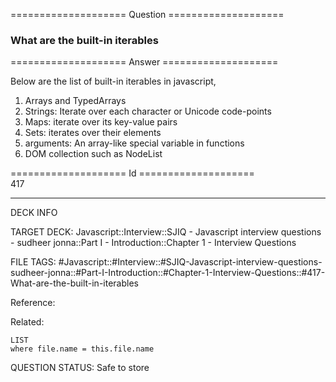 ==================== Question ====================  

### What are the built-in iterables  

==================== Answer ====================  

Below are the list of built-in iterables in javascript,

1. Arrays and TypedArrays
2. Strings: Iterate over each character or Unicode code-points
3. Maps: iterate over its key-value pairs
4. Sets: iterates over their elements
5. arguments: An array-like special variable in functions
6. DOM collection such as NodeList

==================== Id ====================  
417
<!--ID: 1707879856581-->

---

DECK INFO

TARGET DECK: Javascript::Interview::SJIQ - Javascript interview questions - sudheer jonna::Part I - Introduction::Chapter 1 - Interview Questions

FILE TAGS: #Javascript::#Interview::#SJIQ-Javascript-interview-questions-sudheer-jonna::#Part-I-Introduction::#Chapter-1-Interview-Questions::#417-What-are-the-built-in-iterables

Reference:

Related:

```dataview
LIST
where file.name = this.file.name
```
QUESTION STATUS: Safe to store
